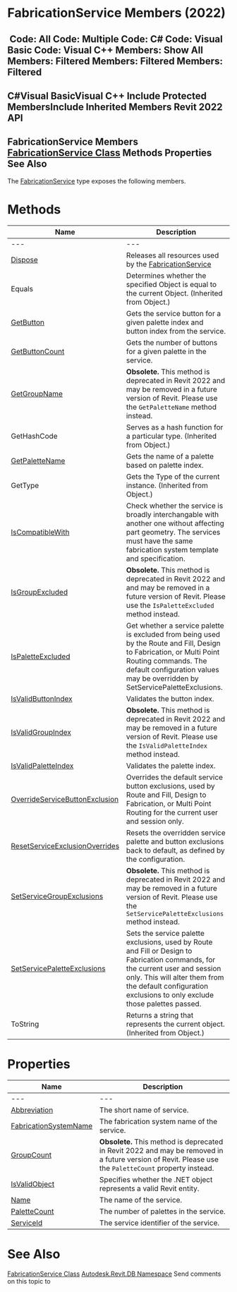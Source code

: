 # FabricationService Members (2022)

﻿
 Code: All Code: Multiple Code: C# Code: Visual Basic Code: Visual C++  Members: Show All Members: Filtered Members: Filtered Members: Filtered   
---  
C#Visual BasicVisual C++
Include Protected MembersInclude Inherited Members
Revit 2022 API  
---  
FabricationService Members  
[FabricationService Class](e29ecbb2-7de0-c341-0db0-9f77bd0f5543.md "FabricationService Class") Methods Properties See Also  
---  
The [FabricationService](e29ecbb2-7de0-c341-0db0-9f77bd0f5543.md "FabricationService Class") type exposes the following members.
# Methods
| Name | Description |
| --- | --- |
| --- | --- | --- |
| [Dispose](769b9c47-e567-40a6-514a-f1033d98070f.md "Dispose Method") | Releases all resources used by the [FabricationService](e29ecbb2-7de0-c341-0db0-9f77bd0f5543.md "FabricationService Class") |
| Equals | Determines whether the specified Object is equal to the current Object. (Inherited from Object.) |
| [GetButton](a07bb5f7-6c08-3d6b-25ea-5891cc2dfc5e.md "GetButton Method") | Gets the service button for a given palette index and button index from the service. |
| [GetButtonCount](c80b99e4-736f-e357-2d3c-efe0ed2fa91d.md "GetButtonCount Method") | Gets the number of buttons for a given palette in the service. |
| [GetGroupName](00ac22a9-d15d-6f9c-aefb-a2e28055dd25.md "GetGroupName Method") | **Obsolete.** This method is deprecated in Revit 2022 and may be removed in a future version of Revit. Please use the `GetPaletteName` method instead. |
| GetHashCode | Serves as a hash function for a particular type.  (Inherited from Object.) |
| [GetPaletteName](0d12d23a-a3f0-48e6-fc70-be50d0ffeb23.md "GetPaletteName Method") | Gets the name of a palette based on palette index. |
| GetType | Gets the Type of the current instance. (Inherited from Object.) |
| [IsCompatibleWith](e5a1a4bc-fcfb-9b02-c76c-98d42ed424a5.md "IsCompatibleWith Method") | Check whether the service is broadly interchangable with another one without affecting part geometry. The services must have the same fabrication system template and specification. |
| [IsGroupExcluded](6ea62e2c-d6bf-510a-5f4e-2c06705970f1.md "IsGroupExcluded Method") | **Obsolete.** This method is deprecated in Revit 2022 and and may be removed in a future version of Revit. Please use the `IsPaletteExcluded` method instead. |
| [IsPaletteExcluded](a19ff9d5-04f1-dc18-d591-66f6f9c9bfa0.md "IsPaletteExcluded Method") | Get whether a service palette is excluded from being used by the Route and Fill, Design to Fabrication, or Multi Point Routing commands. The default configuration values may be overridden by SetServicePaletteExclusions. |
| [IsValidButtonIndex](1936cceb-ffc4-9631-2d90-28e937bf2578.md "IsValidButtonIndex Method") | Validates the button index. |
| [IsValidGroupIndex](65140a88-0adf-a48f-309e-d30d6571a679.md "IsValidGroupIndex Method") | **Obsolete.** This method is deprecated in Revit 2022 and may be removed in a future version of Revit. Please use the `IsValidPaletteIndex` method instead. |
| [IsValidPaletteIndex](910a66d8-190d-29a4-9129-4c5deb9eb729.md "IsValidPaletteIndex Method") | Validates the palette index. |
| [OverrideServiceButtonExclusion](5a0ce9ef-042c-def5-2d9a-c5f15e308040.md "OverrideServiceButtonExclusion Method") | Overrides the default service button exclusions, used by Route and Fill, Design to Fabrication, or Multi Point Routing for the current user and session only. |
| [ResetServiceExclusionOverrides](8f03af55-9ed3-1695-a046-06973e7e0322.md "ResetServiceExclusionOverrides Method") | Resets the overridden service palette and button exclusions back to default, as defined by the configuration. |
| [SetServiceGroupExclusions](c5ff6d23-80dd-541a-09c8-e328c25b46f0.md "SetServiceGroupExclusions Method") | **Obsolete.** This method is deprecated in Revit 2022 and may be removed in a future version of Revit. Please use the `SetServicePaletteExclusions` method instead. |
| [SetServicePaletteExclusions](c00b14ba-4728-c10d-8c07-28244dc84dcb.md "SetServicePaletteExclusions Method") | Sets the service palette exclusions, used by Route and Fill or Design to Fabrication commands, for the current user and session only. This will alter them from the default configuration exclusions to only exclude those palettes passed. |
| ToString | Returns a string that represents the current object. (Inherited from Object.) |

# Properties
| Name | Description |
| --- | --- |
| --- | --- | --- |
| [Abbreviation](fcef8b4f-7eb1-f7c8-d0ff-25cd28f1f812.md "Abbreviation Property") | The short name of service. |
| [FabricationSystemName](f3911743-f9ff-2a97-02a1-4b6edb45b5df.md "FabricationSystemName Property") | The fabrication system name of the service. |
| [GroupCount](21800976-b253-2215-1c09-0019f7d7a2ec.md "GroupCount Property") | **Obsolete.** This method is deprecated in Revit 2022 and may be removed in a future version of Revit. Please use the `PaletteCount` property instead. |
| [IsValidObject](de24cfdf-2390-854d-d701-a6185939a40b.md "IsValidObject Property") | Specifies whether the .NET object represents a valid Revit entity. |
| [Name](1d2005ff-1410-f076-1020-67e4579d2075.md "Name Property") | The name of the service. |
| [PaletteCount](a421bef8-a36f-d4ef-183b-c0e4f0f30b1c.md "PaletteCount Property") | The number of palettes in the service. |
| [ServiceId](f9b3e6cc-935f-20e1-1985-323589f08e90.md "ServiceId Property") | The service identifier of the service. |

# See Also
[FabricationService Class](e29ecbb2-7de0-c341-0db0-9f77bd0f5543.md "FabricationService Class")
[Autodesk.Revit.DB Namespace](87546ba7-461b-c646-cbb1-2cb8f5bff8b2.md "Autodesk.Revit.DB Namespace")
Send comments on this topic to 